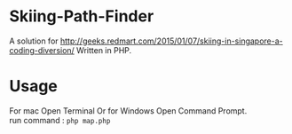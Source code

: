 # Skiing-Path-Finder
A solution for http://geeks.redmart.com/2015/01/07/skiing-in-singapore-a-coding-diversion/ Written in PHP.


# Usage
For mac Open Terminal Or for Windows Open Command Prompt.<br/>
run command :
``php map.php``
